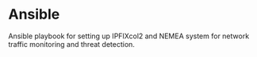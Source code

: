 # Ansible
Ansible playbook for setting up IPFIXcol2 and NEMEA system for network traffic monitoring and threat detection.
